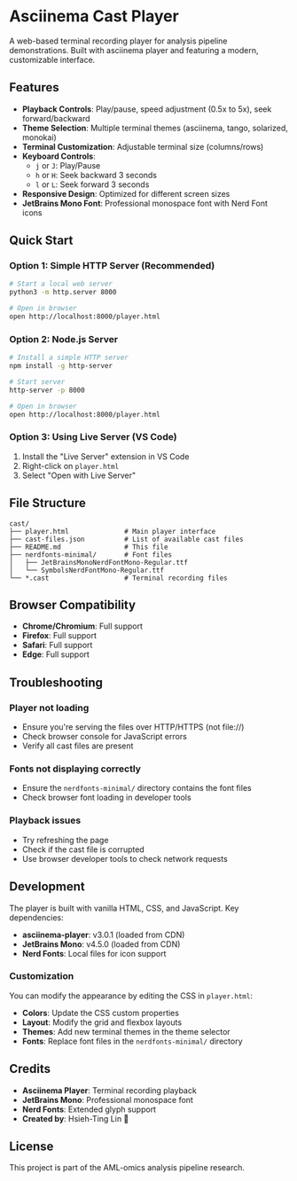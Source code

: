 # Asciinema Cast Player

A web-based terminal recording player for analysis pipeline demonstrations. Built with asciinema player and featuring a modern, customizable interface.

## Features 

- **Playback Controls**: Play/pause, speed adjustment (0.5x to 5x), seek forward/backward
- **Theme Selection**: Multiple terminal themes (asciinema, tango, solarized, monokai)
- **Terminal Customization**: Adjustable terminal size (columns/rows)
- **Keyboard Controls**:
  - `j` or `J`: Play/Pause
  - `h` or `H`: Seek backward 3 seconds
  - `l` or `L`: Seek forward 3 seconds
- **Responsive Design**: Optimized for different screen sizes
- **JetBrains Mono Font**: Professional monospace font with Nerd Font icons

## Quick Start

### Option 1: Simple HTTP Server (Recommended)

```bash
# Start a local web server
python3 -m http.server 8000

# Open in browser
open http://localhost:8000/player.html
```

### Option 2: Node.js Server

```bash
# Install a simple HTTP server
npm install -g http-server

# Start server
http-server -p 8000

# Open in browser
open http://localhost:8000/player.html
```

### Option 3: Using Live Server (VS Code)

1. Install the "Live Server" extension in VS Code
2. Right-click on `player.html`
3. Select "Open with Live Server"


## File Structure

```
cast/
├── player.html              # Main player interface
├── cast-files.json          # List of available cast files
├── README.md                # This file
├── nerdfonts-minimal/       # Font files
│   ├── JetBrainsMonoNerdFontMono-Regular.ttf
│   └── SymbolsNerdFontMono-Regular.ttf
└── *.cast                   # Terminal recording files
```

## Browser Compatibility

- **Chrome/Chromium**: Full support
- **Firefox**: Full support
- **Safari**: Full support
- **Edge**: Full support

## Troubleshooting

### Player not loading

- Ensure you're serving the files over HTTP/HTTPS (not file://)
- Check browser console for JavaScript errors
- Verify all cast files are present

### Fonts not displaying correctly

- Ensure the `nerdfonts-minimal/` directory contains the font files
- Check browser font loading in developer tools

### Playback issues

- Try refreshing the page
- Check if the cast file is corrupted
- Use browser developer tools to check network requests

## Development

The player is built with vanilla HTML, CSS, and JavaScript. Key dependencies:

- **asciinema-player**: v3.0.1 (loaded from CDN)
- **JetBrains Mono**: v4.5.0 (loaded from CDN)
- **Nerd Fonts**: Local files for icon support

### Customization

You can modify the appearance by editing the CSS in `player.html`:

- **Colors**: Update the CSS custom properties
- **Layout**: Modify the grid and flexbox layouts
- **Themes**: Add new terminal themes in the theme selector
- **Fonts**: Replace font files in the `nerdfonts-minimal/` directory

## Credits

- **Asciinema Player**: Terminal recording playback
- **JetBrains Mono**: Professional monospace font
- **Nerd Fonts**: Extended glyph support
- **Created by**: Hsieh-Ting Lin 🦎

## License

This project is part of the AML-omics analysis pipeline research.
